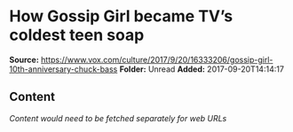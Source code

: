 # How Gossip Girl became TV’s coldest teen soap

**Source:** https://www.vox.com/culture/2017/9/20/16333206/gossip-girl-10th-anniversary-chuck-bass
**Folder:** Unread
**Added:** 2017-09-20T14:14:17




## Content
*Content would need to be fetched separately for web URLs*
